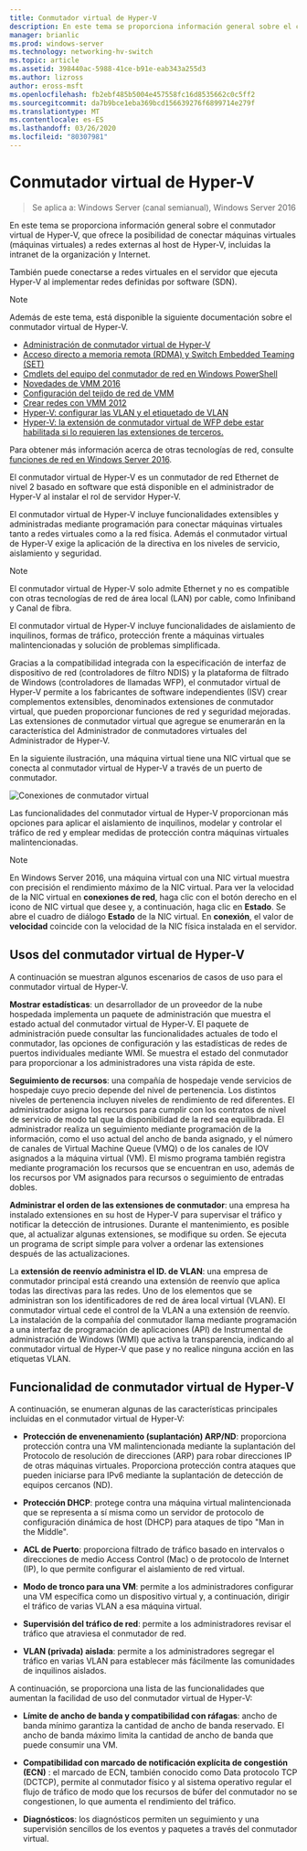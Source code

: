 ```yaml
---
title: Conmutador virtual de Hyper-V
description: En este tema se proporciona información general sobre el conmutador virtual de Hyper-V en Windows Server 2016.
manager: brianlic
ms.prod: windows-server
ms.technology: networking-hv-switch
ms.topic: article
ms.assetid: 398440ac-5988-41ce-b91e-eab343a255d3
ms.author: lizross
author: eross-msft
ms.openlocfilehash: fb2ebf485b5004e457558fc16d8535662c0c5ff2
ms.sourcegitcommit: da7b9bce1eba369bcd156639276f6899714e279f
ms.translationtype: MT
ms.contentlocale: es-ES
ms.lasthandoff: 03/26/2020
ms.locfileid: "80307981"
---
```

# <a name="hyper-v-virtual-switch"></a>Conmutador virtual de Hyper-V

>Se aplica a: Windows Server (canal semianual), Windows Server 2016

En este tema se proporciona información general sobre el conmutador virtual de Hyper-V, que ofrece la posibilidad de conectar máquinas virtuales \(máquinas virtuales\) a redes externas al host de Hyper\-V, incluidas la intranet de la organización y Internet. 

También puede conectarse a redes virtuales en el servidor que ejecuta Hyper\-V al implementar redes definidas por software \(SDN\).

> [!NOTE]  
> Además de este tema, está disponible la siguiente documentación sobre el conmutador virtual de Hyper-V.  
>   
> - [Administración de conmutador virtual de Hyper-V](Manage-Hyper-V-Virtual-Switch.md) 
> - [Acceso directo a memoria remota (RDMA) y Switch Embedded Teaming (SET)](RDMA-and-Switch-Embedded-Teaming.md)
> - [Cmdlets del equipo del conmutador de red en Windows PowerShell](https://technet.microsoft.com/library/jj553812.aspx)
> - [Novedades de VMM 2016](https://docs.microsoft.com/system-center/vmm/whats-new#networking)
> - [Configuración del tejido de red de VMM](https://docs.microsoft.com/system-center/vmm/manage-networks)
> - [Crear redes con VMM 2012](https://social.technet.microsoft.com/wiki/contents/articles/3140.create-networks-with-vmm-2012.aspx)  
> - [Hyper-V: configurar las VLAN y el etiquetado de VLAN](https://social.technet.microsoft.com/wiki/contents/articles/1306.hyper-v-configure-vlans-and-vlan-tagging.aspx)  
> - [Hyper-V: la extensión de conmutador virtual de WFP debe estar habilitada si lo requieren las extensiones de terceros.](https://social.technet.microsoft.com/wiki/contents/articles/13071.hyper-v-the-wfp-virtual-switch-extension-should-be-enabled-if-it-is-required-by-third-party-extensions.aspx)
>
> Para obtener más información acerca de otras tecnologías de red, consulte [funciones de red en Windows Server 2016](https://docs.microsoft.com/windows-server/networking/networking).
  
El conmutador virtual de Hyper\-V es un conmutador de red Ethernet de nivel 2 basado en software que está disponible en el administrador de Hyper\-V al instalar el rol de servidor Hyper\-V.

El conmutador virtual de Hyper-V incluye funcionalidades extensibles y administradas mediante programación para conectar máquinas virtuales tanto a redes virtuales como a la red física. Además el conmutador virtual de Hyper-V exige la aplicación de la directiva en los niveles de servicio, aislamiento y seguridad.  
  
> [!NOTE]  
> El conmutador virtual de Hyper-V solo admite Ethernet y no es compatible con otras tecnologías de red de área local (LAN) por cable, como Infiniband y Canal de fibra.  
  
El conmutador virtual de Hyper-V incluye funcionalidades de aislamiento de inquilinos, formas de tráfico, protección frente a máquinas virtuales malintencionadas y solución de problemas simplificada. 

Gracias a la compatibilidad integrada con la especificación de interfaz de dispositivo de red \(controladores de filtro NDIS\) y la plataforma de filtrado de Windows \(controladores de llamadas WFP\), el conmutador virtual de Hyper-V permite a los fabricantes de software independientes \(ISV\) crear complementos extensibles, denominados extensiones de conmutador virtual, que pueden proporcionar funciones de red y seguridad mejoradas. Las extensiones de conmutador virtual que agregue se enumerarán en la característica del Administrador de conmutadores virtuales del Administrador de Hyper-V.
  
En la siguiente ilustración, una máquina virtual tiene una NIC virtual que se conecta al conmutador virtual de Hyper-V a través de un puerto de conmutador.  
  
![Conexiones de conmutador virtual](../media/Hyper-V-Virtual-Switch/Vswitch_01.jpg)  
  
Las funcionalidades del conmutador virtual de Hyper-V proporcionan más opciones para aplicar el aislamiento de inquilinos, modelar y controlar el tráfico de red y emplear medidas de protección contra máquinas virtuales malintencionadas.

>[!NOTE]
> En Windows Server 2016, una máquina virtual con una NIC virtual muestra con precisión el rendimiento máximo de la NIC virtual. Para ver la velocidad de la NIC virtual en **conexiones de red**, haga clic con el botón derecho en el icono de NIC virtual que desee y, a continuación, haga clic en **Estado**. Se abre el cuadro de diálogo **Estado** de la NIC virtual. En **conexión**, el valor de **velocidad** coincide con la velocidad de la NIC física instalada en el servidor.
  
## <a name="uses-for-hyper-v-virtual-switch"></a><a name="bkmk_apps"></a>Usos del conmutador virtual de Hyper-V

A continuación se muestran algunos escenarios de casos de uso para el conmutador virtual de Hyper-V.

**Mostrar estadísticas**: un desarrollador de un proveedor de la nube hospedada implementa un paquete de administración que muestra el estado actual del conmutador virtual de Hyper-V. El paquete de administración puede consultar las funcionalidades actuales de todo el conmutador, las opciones de configuración y las estadísticas de redes de puertos individuales mediante WMI. Se muestra el estado del conmutador para proporcionar a los administradores una vista rápida de este.  
  
**Seguimiento de recursos**: una compañía de hospedaje vende servicios de hospedaje cuyo precio depende del nivel de pertenencia. Los distintos niveles de pertenencia incluyen niveles de rendimiento de red diferentes. El administrador asigna los recursos para cumplir con los contratos de nivel de servicio de modo tal que la disponibilidad de la red sea equilibrada. El administrador realiza un seguimiento mediante programación de la información, como el uso actual del ancho de banda asignado, y el número de canales de Virtual Machine Queue (VMQ) o de los canales de IOV asignados a la máquina virtual (VM). El mismo programa también registra mediante programación los recursos que se encuentran en uso, además de los recursos por VM asignados para recursos o seguimiento de entradas dobles.  
  
**Administrar el orden de las extensiones de conmutador**: una empresa ha instalado extensiones en su host de Hyper-V para supervisar el tráfico y notificar la detección de intrusiones. Durante el mantenimiento, es posible que, al actualizar algunas extensiones, se modifique su orden. Se ejecuta un programa de script simple para volver a ordenar las extensiones después de las actualizaciones.  
  
La **extensión de reenvío administra el ID. de VLAN**: una empresa de conmutador principal está creando una extensión de reenvío que aplica todas las directivas para las redes. Uno de los elementos que se administran son los identificadores de red de área local virtual (VLAN). El conmutador virtual cede el control de la VLAN a una extensión de reenvío. La instalación de la compañía del conmutador llama mediante programación a una interfaz de programación de aplicaciones (API) de Instrumental de administración de Windows (WMI) que activa la transparencia, indicando al conmutador virtual de Hyper-V que pase y no realice ninguna acción en las etiquetas VLAN.  
  
## <a name="hyper-v-virtual-switch-functionality"></a><a name="bkmk_func"></a>Funcionalidad de conmutador virtual de Hyper-V
 
A continuación, se enumeran algunas de las características principales incluidas en el conmutador virtual de Hyper-V:  
  
-   **Protección de envenenamiento (suplantación) ARP/ND**: proporciona protección contra una VM malintencionada mediante la suplantación del Protocolo de resolución de direcciones (ARP) para robar direcciones IP de otras máquinas virtuales. Proporciona protección contra ataques que pueden iniciarse para IPv6 mediante la suplantación de detección de equipos cercanos (ND).  
  
-   **Protección DHCP**: protege contra una máquina virtual malintencionada que se representa a sí misma como un servidor de protocolo de configuración dinámica de host (DHCP) para ataques de tipo "Man in the Middle".  
  
-   **ACL de Puerto**: proporciona filtrado de tráfico basado en intervalos o direcciones de medio Access Control (Mac) o de protocolo de Internet (IP), lo que permite configurar el aislamiento de red virtual.  
  
-   **Modo de tronco para una VM**: permite a los administradores configurar una VM específica como un dispositivo virtual y, a continuación, dirigir el tráfico de varias VLAN a esa máquina virtual.  
  
-   **Supervisión del tráfico de red**: permite a los administradores revisar el tráfico que atraviesa el conmutador de red.  
  
-   **VLAN (privada) aislada**: permite a los administradores segregar el tráfico en varias VLAN para establecer más fácilmente las comunidades de inquilinos aislados.  
  
A continuación, se proporciona una lista de las funcionalidades que aumentan la facilidad de uso del conmutador virtual de Hyper-V:  
  
-   **Límite de ancho de banda y compatibilidad con ráfagas**: ancho de banda mínimo garantiza la cantidad de ancho de banda reservado. El ancho de banda máximo limita la cantidad de ancho de banda que puede consumir una VM.  
  
-   **Compatibilidad con marcado de notificación explícita de congestión (ECN)** : el marcado de ECN, también conocido como Data protocolo TCP (DCTCP), permite al conmutador físico y al sistema operativo regular el flujo de tráfico de modo que los recursos de búfer del conmutador no se congestionen, lo que aumenta el rendimiento del tráfico.  
  
-   **Diagnósticos**: los diagnósticos permiten un seguimiento y una supervisión sencillos de los eventos y paquetes a través del conmutador virtual.
